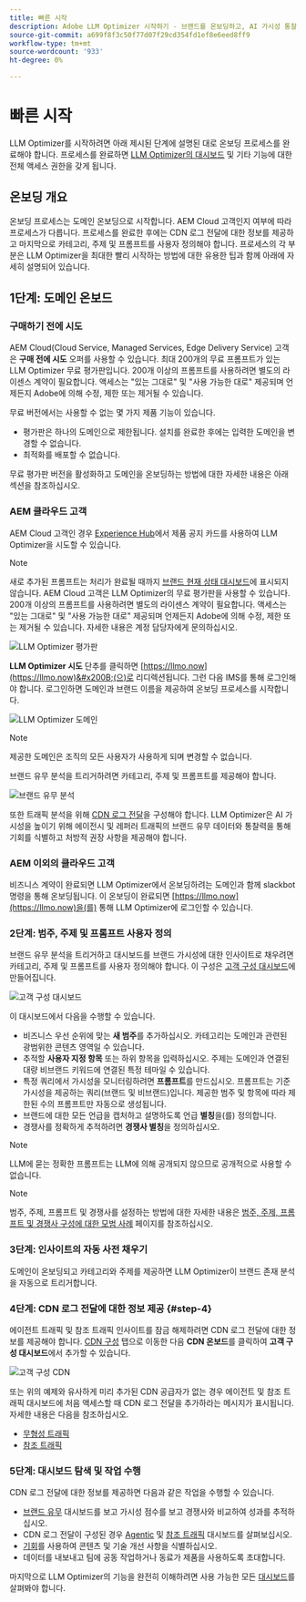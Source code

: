 ```yaml
---
title: 빠른 시작
description: Adobe LLM Optimizer 시작하기 - 브랜드를 온보딩하고, AI 가시성 통찰력을 잠금 해제하고, 대시보드를 탐색하여 검색 성능을 향상시키십시오.
source-git-commit: a699f8f3c50f77d07f29cd354fd1ef8e6eed8ff9
workflow-type: tm+mt
source-wordcount: '933'
ht-degree: 0%

---
```



# 빠른 시작

LLM Optimizer를 시작하려면 아래 제시된 단계에 설명된 대로 온보딩 프로세스를 완료해야 합니다. 프로세스를 완료하면 [LLM Optimizer의 대시보드](/help/dashboards/dashboards-overview.md) 및 기타 기능에 대한 전체 액세스 권한을 갖게 됩니다.

## 온보딩 개요

온보딩 프로세스는 도메인 온보딩으로 시작합니다. AEM Cloud 고객인지 여부에 따라 프로세스가 다릅니다. 프로세스를 완료한 후에는 CDN 로그 전달에 대한 정보를 제공하고 마지막으로 카테고리, 주제 및 프롬프트를 사용자 정의해야 합니다. 프로세스의 각 부분은 LLM Optimizer을 최대한 빨리 시작하는 방법에 대한 유용한 팁과 함께 아래에 자세히 설명되어 있습니다.

## 1단계: 도메인 온보드

### 구매하기 전에 시도

AEM Cloud(Cloud Service, Managed Services, Edge Delivery Service) 고객은 **구매 전에 시도** 오퍼를 사용할 수 있습니다. 최대 200개의 무료 프롬프트가 있는 LLM Optimizer 무료 평가판입니다. 200개 이상의 프롬프트를 사용하려면 별도의 라이센스 계약이 필요합니다. 액세스는 &quot;있는 그대로&quot; 및 &quot;사용 가능한 대로&quot; 제공되며 언제든지 Adobe에 의해 수정, 제한 또는 제거될 수 있습니다.

무료 버전에서는 사용할 수 없는 몇 가지 제품 기능이 있습니다.

* 평가판은 하나의 도메인으로 제한됩니다. 설치를 완료한 후에는 입력한 도메인을 변경할 수 없습니다.
* 최적화를 배포할 수 없습니다.

무료 평가판 버전을 활성화하고 도메인을 온보딩하는 방법에 대한 자세한 내용은 아래 섹션을 참조하십시오.

### AEM 클라우드 고객

AEM Cloud 고객인 경우 [Experience Hub](https://experienceleague.adobe.com/ko/docs/experience-manager-cloud-service/content/experience-hub/experience-hub)에서 제품 공지 카드를 사용하여 LLM Optimizer을 시도할 수 있습니다.

>[!NOTE]
>새로 추가된 프롬프트는 처리가 완료될 때까지 [브랜드 현재 상태 대시보드](/help/dashboards/brand-presence.md)에 표시되지 않습니다. AEM Cloud 고객은 LLM Optimizer의 무료 평가판을 사용할 수 있습니다. 200개 이상의 프롬프트를 사용하려면 별도의 라이센스 계약이 필요합니다. 액세스는 &quot;있는 그대로&quot; 및 &quot;사용 가능한 대로&quot; 제공되며 언제든지 Adobe에 의해 수정, 제한 또는 제거될 수 있습니다. 자세한 내용은 계정 담당자에게 문의하십시오.

![LLM Optimizer 평가판](/help/overview/assets/llm-trial.png)

**LLM Optimizer 시도** 단추를 클릭하면 [https://llmo.now](https://llmo.now)&#x200B;(으)로 리디렉션됩니다. 그런 다음 IMS를 통해 로그인해야 합니다. 로그인하면 도메인과 브랜드 이름을 제공하여 온보딩 프로세스를 시작합니다.

![LLM Optimizer 도메인](/help/overview/assets/domain.png)

>[!NOTE]
>제공한 도메인은 조직의 모든 사용자가 사용하게 되며 변경할 수 없습니다.

브랜드 유무 분석을 트리거하려면 카테고리, 주제 및 프롬프트를 제공해야 합니다.

![브랜드 유무 분석](/help/overview/assets/bp-analysis.png)

또한 트래픽 분석을 위해 [CDN 로그 전달](#step-4)을 구성해야 합니다. LLM Optimizer은 AI 가시성을 높이기 위해 에이전시 및 레퍼러 트래픽의 브랜드 유무 데이터와 통찰력을 통해 기회를 식별하고 처방적 권장 사항을 제공해야 합니다.

### AEM 이외의 클라우드 고객

비즈니스 계약이 완료되면 LLM Optimizer에서 온보딩하려는 도메인과 함께 slackbot 명령을 통해 온보딩됩니다. 이 온보딩이 완료되면 [https://llmo.now](https://llmo.now)을(를) 통해 LLM Optimizer에 로그인할 수 있습니다.

### 2단계: 범주, 주제 및 프롬프트 사용자 정의

브랜드 유무 분석을 트리거하고 대시보드를 브랜드 가시성에 대한 인사이트로 채우려면 카테고리, 주제 및 프롬프트를 사용자 정의해야 합니다. 이 구성은 [고객 구성 대시보드](/help/dashboards/customer-configuration.md)에 만들어집니다.

![고객 구성 대시보드](/help/overview/assets/prompt-creation.png)

이 대시보드에서 다음을 수행할 수 있습니다.

* 비즈니스 우선 순위에 맞는 **새 범주**&#x200B;를 추가하십시오. 카테고리는 도메인과 관련된 광범위한 콘텐츠 영역일 수 있습니다.
* 추적할 **사용자 지정 항목** 또는 하위 항목을 입력하십시오. 주제는 도메인과 연결된 대량 비브랜드 키워드에 연결된 특정 테마일 수 있습니다.
* 특정 쿼리에서 가시성을 모니터링하려면 **프롬프트**&#x200B;를 만드십시오. 프롬프트는 기준 가시성을 제공하는 쿼리(브랜드 및 비브랜드)입니다. 제공한 범주 및 항목에 따라 제한된 수의 프롬프트만 자동으로 생성됩니다.
* 브랜드에 대한 모든 언급을 캡처하고 설명하도록 언급 **별칭**&#x200B;을(를) 정의합니다.
* 경쟁사를 정확하게 추적하려면 **경쟁사 별칭**&#x200B;을 정의하십시오.

>[!NOTE]
>LLM에 묻는 정확한 프롬프트는 LLM에 의해 공개되지 않으므로 공개적으로 사용할 수 없습니다.

>[!NOTE]
>
> 범주, 주제, 프롬프트 및 경쟁사를 설정하는 방법에 대한 자세한 내용은 [범주, 주제, 프롬프트 및 경쟁사 구성에 대한 모범 사례](/help/overview/best-practices-topics-prompts.md) 페이지를 참조하십시오.

### 3단계: 인사이트의 자동 사전 채우기

도메인이 온보딩되고 카테고리와 주제를 제공하면 LLM Optimizer이 브랜드 존재 분석을 자동으로 트리거합니다.

### 4단계: CDN 로그 전달에 대한 정보 제공 {#step-4}

에이전트 트래픽 및 참조 트래픽 인사이트를 잠금 해제하려면 CDN 로그 전달에 대한 정보를 제공해야 합니다. [CDN 구성](/help/dashboards/customer-configuration.md) 탭으로 이동한 다음 **CDN 온보드**&#x200B;를 클릭하여 **고객 구성 대시보드**&#x200B;에서 추가할 수 있습니다.

![고객 구성 CDN](/help/overview/assets/cc-cdn.png)

또는 위의 예제와 유사하게 미리 추가된 CDN 공급자가 없는 경우 에이전트 및 참조 트래픽 대시보드에 처음 액세스할 때 CDN 로그 전달을 추가하라는 메시지가 표시됩니다. 자세한 내용은 다음을 참조하십시오.

* [무형성 트래픽](/help/dashboards/agentic-traffic.md#cdn-setup)
* [참조 트래픽](/help/dashboards/referral-traffic.md#setup#setup)

### 5단계: 대시보드 탐색 및 작업 수행

CDN 로그 전달에 대한 정보를 제공하면 다음과 같은 작업을 수행할 수 있습니다.

* [브랜드 유무](/help/dashboards/brand-presence.md) 대시보드를 보고 가시성 점수를 보고 경쟁사와 비교하여 성과를 추적하십시오.
* CDN 로그 전달이 구성된 경우 [Agentic](/help/dashboards/agentic-traffic.md) 및 [참조 트래픽](/help/dashboards/referral-traffic.md) 대시보드를 살펴보십시오.
* [기회](/help/dashboards/opportunities.md)를 사용하여 콘텐츠 및 기술 개선 사항을 식별하십시오.
* 데이터를 내보내고 팀에 공동 작업하거나 동료가 제품을 사용하도록 초대합니다.

마지막으로 LLM Optimizer의 기능을 완전히 이해하려면 사용 가능한 모든 [대시보드](/help/dashboards/dashboards-overview.md)를 살펴봐야 합니다.
